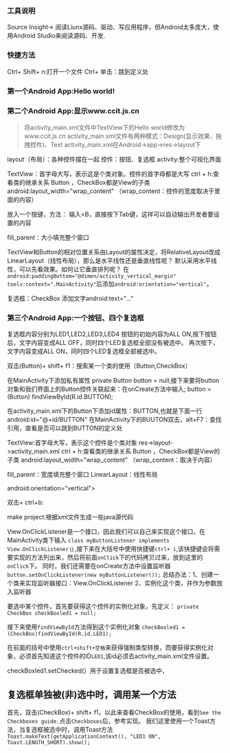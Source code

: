 
### 工具说明
Source Insight-> 阅读Liunx源码、驱动、写应用程序，但Android太多庞大，使用Android Studio来阅读源码、开发.

### 快捷方法
Ctrl+ Shift+ n:打开一个文件
Ctrl+ 单击：跳到定义处

### 第一个Android App:Hello world!

### 第二个Android App:显示www.ccit.js.cn
> 将activity_main.xml文件中TextView下的Hello world修改为www.ccit.js.cn
> activity_main.xml文件有两种模式：Design(显示效果、拖拽控件)、Text
> activity_main.xml在Android->app->res->layout下

layout（布局）：各种控件摆在一起
控件：按钮、复选框
activity:整个可视化界面

TextView：首字母大写，表示这是个类对象。控件的首字母都是大写
ctrl + h:查看类的继承关系  Button ，CheckBox都是View的子类
 android:layout_width="wrap_content"     （wrap_content：控件的宽度取决于里面的内容）

放入一个按键，方法：
输入<B，直接按下Tab键，这样可以自动输出开发者要设置的内容

fill_parent：大小填充整个窗口

TextView和Button的相对位置关系由Layout的属性决定，将RelativeLayout改成LinearLayout（线性布局），那么是水平线性还是垂直线性呢？
默认采用水平线性，可以先看效果。如何让它垂直排列呢？ 在`android:paddingBottom="@dimen/activity_vertical_margin" tools:context=".MainActivity"`后添加`android:orientation="vertical"`。

复选框：CheckBox
添加文字android:text="..."

### 第三个Android App:一个按钮、四个复选框
复选框内容分别为LED1,LED2,LED3,LED4
按钮的初始内容为ALL ON,按下按钮后，文字内容变成ALL OFF，同时四个LED复选框全部没有被选中。
再次按下，文字内容变成ALL ON，同时四个LED复选框全部被选中。

双击(Button)+ shift+ f1：搜索某一个类的使用（Button,CheckBox）

在MainActivity下添加私有属性 private Button button = null;接下来要将button对象和我们界面上的Button控件关联起来：在onCreate方法中输入;
button = (Button) findViewById(R.id.BUTTON);

在activity_main.xml下的Button下添加id属性：BUTTON,也就是下面一行
android:id="@+id/BUTTON"
在MainActivity下的BUUTON双击，alt+F7：查找引用，查看是否可以跳到BUTTON的定义处









TextView:首字母大写，表示这个控件是个类对象
res->layout->activity_main.xml
ctrl + h:查看类的继承关系  Button ，CheckBox都是View的子类
 android:layout_width="wrap_content"     （wrap_content：取决于内容）

fill_parent：宽度填充整个窗口
LinearLayout：线性布局

android:orientation="vertical">




双击+ ctrl+b:


make project:根据xml文件生成一些java源代码





View.OnClickListener是一个接口，因此我们可以自己来实现这个接口，在MainActivity类下输入
`class myButtonListener implements View.OnClickListener｛｝`,接下来在大括号中使用快捷键`ctrl+ i`,该快捷键会将需要实现的方法列出来，然后将前面`onClick`下的代码拷贝过来，放到这里的`onClick`下。
同时，我们还需要在onCreate方法中设置监听器`button.setOnClickListener(new myButtonListener());`
总结办法：1、创建一个类来实现监听器接口：View.OnClickListener   2、实例化这个类，并作为参数放入监听器


要选中某个控件，首先要获得这个控件的实例化对象，先定义：
`private CheckBox checkBoxled1 = null;`

接下来使用`findViewById`方法得到这个实例化对象
`checkBoxled1 = (CheckBox)findViewById(R.id.LED1);`

在前面的括号中使用`ctrl+shift+空格`来获得强制类型转换，而要获得实例化对象，必须首先知道这个控件的ID`LED1`,该id必须去activity_main.xml文件设置。

checkBoxled1.setChecked(）用于设置复选框是否被选中，


## 复选框单独被(非)选中时，调用某一个方法
首先，双击(CheckBox)+ shift+ f1，以此来查看CheckBox的使用，看到`See the Checkboxes guide.`点击`Checkboxes`后，参考实现。
我们这里使用一个Toast方法，当复选框被选中时，调用Toast方法`Toast.makeText(getApplicationContext(), "LED1 ON", Toast.LENGTH_SHORT).show();`





